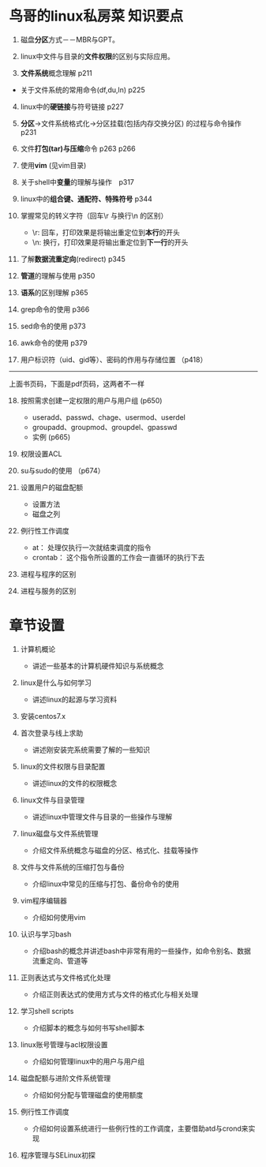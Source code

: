 # 鸟哥的linux私房菜 知识要点
1. 磁盘**分区**方式－－MBR与GPT。

2. linux中文件与目录的**文件权限**的区别与实际应用。

3. **文件系统**概念理解  p211
  - 关于文件系统的常用命令(df,du,ln)  p225

4. linux中的**硬链接**与符号链接  p227

5. **分区**->文件系统格式化->分区挂载(包括内存交换分区) 的过程与命令操作  p231

6. 文件**打包(tar)与压缩**命令  p263 p266

7. 使用**vim** (见vim目录)

8. 关于shell中**变量**的理解与操作　p317

9. linux中的**组合键、通配符、特殊符号**  p344

10. 掌握常见的转义字符（回车\r 与换行\n 的区别）
    - \r:   回车，打印效果是将输出重定位到**本行**的开头
    - \n:   换行，打印效果是将输出重定位到**下一行**的开头

11. 了解**数据流重定向**(redirect)  p345

12. **管道**的理解与使用  p350

13. **语系**的区别理解  p365

14. grep命令的使用  p366

15. sed命令的使用  p373

16. awk命令的使用  p379

17. 用户标识符（uid、gid等）、密码的作用与存储位置      （p418）
--- 
上面书页码，下面是pdf页码，这两者不一样

18. 按照需求创建一定权限的用户与用户组   (p650)
    - useradd、passwd、chage、usermod、userdel
    - groupadd、groupmod、groupdel、gpasswd
    - 实例  (p665)

19. 权限设置ACL

20. su与sudo的使用   （p674）

21. 设置用户的磁盘配额 
    - 设置方法
    - 磁盘之列

22. 例行性工作调度
    - at： 处理仅执行一次就结束调度的指令
    - crontab： 这个指令所设置的工作会一直循环的执行下去

23. 进程与程序的区别

24. 进程与服务的区别

# 章节设置
1. 计算机概论
    - 讲述一些基本的计算机硬件知识与系统概念

2. linux是什么与如何学习
    - 讲述linux的起源与学习资料

3. 安装centos7.x

4. 首次登录与线上求助
    - 讲述刚安装完系统需要了解的一些知识

5. linux的文件权限与目录配置
    - 讲述linux的文件的权限概念

6. linux文件与目录管理
    - 讲述linux中管理文件与目录的一些操作与理解

7. linux磁盘与文件系统管理
    - 介绍文件系统概念与磁盘的分区、格式化、挂载等操作

8. 文件与文件系统的压缩打包与备份
    - 介绍linux中常见的压缩与打包、备份命令的使用

9. vim程序编辑器
    - 介绍如何使用vim

10. 认识与学习bash  
    - 介绍bash的概念并讲述bash中非常有用的一些操作，如命令别名、数据流重定向、管道等

11. 正则表达式与文件格式化处理
    - 介绍正则表达式的使用方式与文件的格式化与相关处理

12. 学习shell scripts
    - 介绍脚本的概念与如何书写shell脚本

13. linux账号管理与acl权限设置
    - 介绍如何管理linux中的用户与用户组

14. 磁盘配额与进阶文件系统管理
    - 介绍如何分配与管理磁盘的使用额度

15. 例行性工作调度
    - 介绍如何设置系统进行一些例行性的工作调度，主要借助atd与crond来实现

16. 程序管理与SELinux初探

